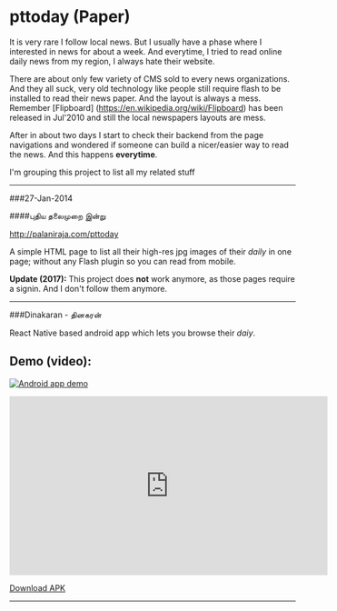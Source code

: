 pttoday (Paper)
===============

It is very rare I follow local news. But I usually have a phase where I interested in news for about a week. And everytime, I tried to read online daily news from my region, I always hate their website. 

There are about only few variety of CMS sold to every news organizations. And they all suck, very old technology like people still require flash to be installed to read their news paper. And the layout is always a mess. Remember [Flipboard] (https://en.wikipedia.org/wiki/Flipboard) has been released in Jul'2010 and still the local newspapers layouts are mess.

After in about two days I start to check their backend from the page navigations and wondered if someone can build a nicer/easier way to read the news. And this happens **everytime**.

I'm grouping this project to list all my related stuff


---
###27-Jan-2014


####புதிய தலைமுறை இன்று

http://palaniraja.com/pttoday

A simple HTML page to list all their high-res jpg images of their _daily_ in one page; without any Flash plugin so you can read from mobile. 

**Update (2017):** This project does **not** work anymore, as those pages require a signin. And I don't follow them anymore. 

---

###Dinakaran - தினகரன்

React Native based android app which lets you browse their _daiy_.

## Demo (video):

[![Android app demo](https://img.youtube.com/vi/A2Z24uHMNVA/0.jpg)](https://www.youtube.com/watch?v=A2Z24uHMNVA)


<iframe width="560" height="315" src="https://www.youtube.com/embed/A2Z24uHMNVA" frameborder="0" allowfullscreen></iframe>

[Download APK](https://goo.gl/xNgkAJ )

---
